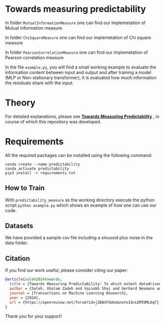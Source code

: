 # Towards measuring predictability

In folder ```MutualInformationMeasure``` one can find our implemetation of Mutual information measure.

In folder ```ChiSquareMeasure``` one can find our implemetation of Chi square measure

In folder ```PearsonCorrelationMeasure``` one can find our implemetation of Pearson correlation measure

In the file ```example.py```, you will find a small working example to evaluate the information content between input and output and after training a model (MLP or Non-stationary transformer), it is evaluated how much information the residuals share with the input.


# Theory

For detailed explanations, please see [**Towards Measuring Predictability**](https://openreview.net/forum?id=jZBAVFGUUo&noteId=LEMTDMLbq7)
, in course of which this repository was developed.

# Requirements

All the required packages can be installed using the following command:

```
conda create --name predictability
conda activate predictability
pip3 install -r requirements.txt
```


How to Train
-------------

With ```predictability_measure``` as the working directory execute the python script
```python example.py``` which shows an example of how one can use our code.


Datasets
------------
We have provided a sample csv file including a sinusoid plus noise in the data folder.

Citation
------------

If you find our work useful, please consider citing our paper:

```bibtex
@article{saleh2024towards,
  title = {Towards Measuring Predictability: To which extent datadriven approaches can extract deterministic relations from data exemplified with time series prediction and classification},
  author = {Saleh, Gholam Zadeh and Vaisakh Shaj and Gerhard Neumann and Tim Breitenbach},
  journal = {Transactions on Machine Learning Research},
  year = {2024},
  url = {https://openreview.net/forum?id=jZBAVFGUUo&noteId=LEMTDMLbq7}
}
```

Thank you for your support!


